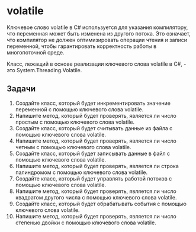 # volatile

Ключевое слово volatile в C# используется для указания компилятору, что переменная может быть изменена из другого потока. Это означает, что компилятор не должен оптимизировать операции чтения и записи переменной, чтобы гарантировать корректность работы в многопоточной среде.

Класс, лежащий в основе реализации ключевого слова volatile в C#, - это System.Threading.Volatile.

## Задачи 

1. Создайте класс, который будет инкрементировать значение переменной с помощью ключевого слова volatile.
2. Напишите метод, который будет проверять, является ли число простым с помощью ключевого слова volatile.
3. Создайте класс, который будет считывать данные из файла с помощью ключевого слова volatile.
4. Напишите метод, который будет проверять, является ли число четным с помощью ключевого слова volatile.
5. Создайте класс, который будет записывать данные в файл с помощью ключевого слова volatile.
6. Напишите метод, который будет проверять, является ли строка палиндромом с помощью ключевого слова volatile.
7. Создайте класс, который будет управлять работой потоков с помощью ключевого слова volatile.
8. Напишите метод, который будет проверять, является ли число квадратом другого числа с помощью ключевого слова volatile.
9. Создайте класс, который будет обрабатывать события с помощью ключевого слова volatile.
10. Напишите метод, который будет проверять, является ли число степенью двойки с помощью ключевого слова volatile.
